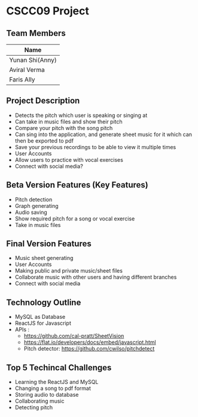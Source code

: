# CSCC09 Project

## Team Members

| Name | 
| ------ |
| Yunan Shi(Anny) | 
| Aviral Verma | 
| Faris Ally | 

## Project Description
-  Detects the pitch which user is speaking or singing at  
-  Can take in music files and show their pitch  
-  Compare your pitch with the song pitch  
-  Can sing into the application, and generate sheet music for it which can then be exported to pdf  
-  Save your previous recordings to be able to view it multiple times  
-  User Accounts  
-  Allow users to practice with vocal exercises  
-  Connect with social media?  

## Beta Version Features (Key Features)
-  Pitch detection  
-  Graph generating  
-  Audio saving  
-  Show required pitch for a song or vocal exercise  
-  Take in music files  

## Final Version Features
-  Music sheet generating  
-  User Accounts   
-  Making public and private music/sheet files  
-  Collaborate music with other users and having different branches  
-  Connect with social media  

## Technology Outline
-  MySQL as Database  
-  ReactJS for Javascript  
-  APIs :  
    -   https://github.com/cal-pratt/SheetVision  
    -   https://flat.io/developers/docs/embed/javascript.html  
    -   Pitch detector: https://github.com/cwilso/pitchdetect  

## Top 5 Techincal Challenges 
-  Learning the ReactJS and MySQL  
-  Changing a song to pdf format  
-  Storing audio to database  
-  Collaborating music   
-  Detecting pitch  
